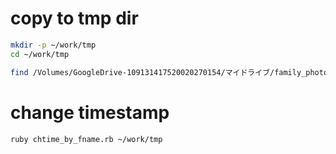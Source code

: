 # copy to tmp dir

```bash
mkdir -p ~/work/tmp
cd ~/work/tmp

find /Volumes/GoogleDrive-109131417520020270154/マイドライブ/family_photos/2001 -type f -print0 | xargs -0 cp -i -t ./
```

# change timestamp

```bash
ruby chtime_by_fname.rb ~/work/tmp
```
